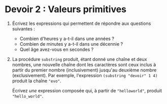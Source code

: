# Devoir 2 : Valeurs primitives

1.  Écrivez les expressions qui permettent de répondre aux questions
    suivantes :

    -   Combien d'heures y a-t-il dans une années ?
    -   Combien de minutes y a-t-il dans une décennie ?
    -   Quel âge avez-vous en secondes ?

2.  La procédure `substring` produit, étant donné une chaîne et deux
    nombres, une nouvelle chaîne dont les caractères sont ceux inclus à
    partir du premier nombre (inclusivement) jusqu'au deuxième nombre
    (exclusivement). Par exemple, l'expression `(substring "devoir" 1
    4)` produit la chaîne `"evo"`.

    Écrivez *une* expression composée qui, à partir de `"helloworld"`,
    produit `"hello_world"`.
